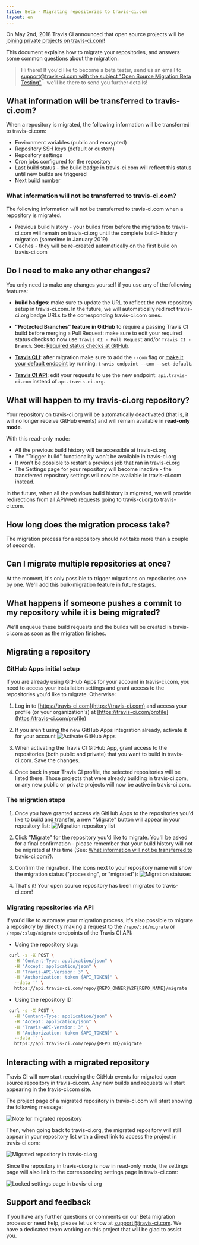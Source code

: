 ```yaml
---
title: Beta - Migrating repositories to travis-ci.com
layout: en
---
```


On May 2nd, 2018 Travis CI announced that open source projects will be [joining private projects on travis-ci.com](/user/open-source-on-travis-ci-com)!

This document explains how to migrate your repositories, and answers some common questions about the migration.

> Hi there! If you'd like to become a beta tester, send us an email to [support@travis-ci.com with the subject "Open Source Migration Beta Testing"](mailto:support@travis-ci.com?subject=Open%20Source%20Migration%20Beta%20Testing) - we'll be there to send you further details!

## What information will be transferred to travis-ci.com?

When a repository is migrated, the following information will be transferred to travis-ci.com:
* Environment variables (public and encrypted)
* Repository SSH keys (default or custom)
* Repository settings
* Cron jobs configured for the repository
* Last build status - the build badge in travis-ci.com will reflect this status until new builds are triggered
* Next build number

### What information will not be transferred to travis-ci.com?

The following information will not be transferred to travis-ci.com when a repository is migrated.

* Previous build history - your builds from before the migration to travis-ci.com will remain on travis-ci.org until the  complete build- history migration (sometime in January 2019)
* Caches - they will be re-created automatically on the first build on travis-ci.com

## Do I need to make any other changes?

You only need to make any changes yourself if you use any of the following features:

* **build badges**:  make sure to update the URL to reflect the new repository setup in travis-ci.com. In the future, we will automatically redirect travis-ci.org badge URLs to the corresponding travis-ci.com ones.

* **"Protected Branches" feature in GitHub** to require a passing Travis CI build before merging a Pull Request: make sure to edit your required status checks to now use `Travis CI - Pull Request` and/or `Travis CI - Branch`. See: [Required status checks at GitHub](https://help.github.com/articles/about-required-status-checks/).

* **[Travis CLI](https://github.com/travis-ci/travis.rb)**: after migration make sure to add the `--com` flag or [make it your default endpoint](https://github.com/travis-ci/travis.rb#endpoint) by running: `travis endpoint --com --set-default`.

* **[Travis CI API](https://developer.travis-ci.com/)**: edit your requests to use the new endpoint: `api.travis-ci.com` instead of `api.travis-ci.org`.

## What will happen to my travis-ci.org repository?

Your repository on travis-ci.org will be automatically deactivated (that is, it will no longer receive GitHub events) and will remain available in **read-only mode**.

With this read-only mode:

* All the previous build history will be accessible at travis-ci.org
* The "Trigger build" functionality won't be available in travis-ci.org
* It won't be possible to restart a previous job that ran in travis-ci.org
* The Settings page for your repository will become inactive - the transferred repository settings will now be available in travis-ci.com instead.

In the future, when all the previous build history is migrated, we will provide redirections from all API/web requests going to travis-ci.org to travis-ci.com.

## How long does the migration process take?

The migration process for a repository should not take more than a couple of seconds.

## Can I migrate multiple repositories at once?

At the moment, it's only possible to trigger migrations on repositories one by one. We'll add this bulk-migration feature in future stages.

## What happens if someone pushes a commit to my repository while it is being migrated?

We'll enqueue these build requests and the builds will be created in travis-ci.com as soon as the migration finishes.

## Migrating a repository

### GitHub Apps initial setup

If you are already using GitHub Apps for your account in travis-ci.com, you need to access your installation settings and grant access to the repositories you'd like to migrate. Otherwise:

1. Log in to [https://travis-ci.com](https://travis-ci.com) and access your profile (or your organization's) at [https://travis-ci.com/profile](https://travis-ci.com/profile)

2. If you aren't using the new GitHub Apps integration already, activate it for your account
  ![Activate GitHub Apps](/user/images/oss-migration/gapps-activate.png)

3. When activating the Travis CI GitHub App, grant access to the repositories (both public and private) that you want to build in travis-ci.com. Save the changes.

4. Once back in your Travis CI profile, the selected repositories will be listed there. Those projects that were already building in travis-ci.com, or any new public or private projects will now be active in travis-ci.com.

### The migration steps

1. Once you have granted access via GitHub Apps to the repositories you'd like to build and transfer, a new "Migrate" button will appear in your repository list:
  ![Migration repository list](/user/images/oss-migration/repos-to-migrate.png)

2. Click "Migrate" for the repository you'd like to migrate. You'll be asked for a final confirmation - please remember that your build history will not be migrated at this time (See: [What information will not be transferred to travis-ci.com?](#what-information-will-not-be-transferred-to-travis-cicom)).

3. Confirm the migration. The icons next to your repository name will show the migration status ("processing", or "migrated"):
  ![Migration statuses](/user/images/oss-migration/migration-statuses.png)

4. That's it! Your open source repository has been migrated to travis-ci.com!

### Migrating repositories via API

If you'd like to automate your migration process, it's also possible to migrate a repository by directly making a request to the `/repo/:id/migrate` or `/repo/:slug/migrate` endpoints of the Travis CI API:

* Using the repository slug:

```bash
 curl -s -X POST \
   -H "Content-Type: application/json" \
   -H "Accept: application/json" \
   -H "Travis-API-Version: 3" \
   -H "Authorization: token {API_TOKEN}" \
   --data '' \ 
   https://api.travis-ci.com/repo/{REPO_OWNER}%2F{REPO_NAME}/migrate
```

* Using the repository ID:

```bash
 curl -s -X POST \
   -H "Content-Type: application/json" \
   -H "Accept: application/json" \
   -H "Travis-API-Version: 3" \
   -H "Authorization: token {API_TOKEN}" \
   --data '' \
   https://api.travis-ci.com/repo/{REPO_ID}/migrate
```

## Interacting with a migrated repository

Travis CI will now start receiving the GitHub events for migrated open source repository in travis-ci.com. Any new builds and requests will start appearing in the travis-ci.com site.

The project page of a migrated repository in travis-ci.com will start showing the following message:

  ![Note for migrated repository](/user/images/oss-migration/migrated-warning.png)

Then, when going back to travis-ci.org, the migrated repository will still appear in your repository list with a direct link to access the project in travis-ci.com:

![Migrated repository in travis-ci.org](/user/images/oss-migration/migrated-repo-org.png)

Since the repository in travis-ci.org is now in read-only mode, the settings page will also link to the corresponding settings page in travis-ci.com:

![Locked settings page in travis-ci.org](/user/images/oss-migration/locked-settings-org.png)

## Support and feedback

If you have any further questions or comments on our Beta migration process or need help, please let us know at [support@travis-ci.com](mailto:support@travis-ci.com?subject=Migration%20Beta%20Testing%20Feedback). We have a dedicated team working on this project that will be glad to assist you.
